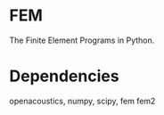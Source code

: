 FEM
===

The Finite Element Programs in Python.

Dependencies
============

openacoustics,
numpy,
scipy,
fem
fem2
